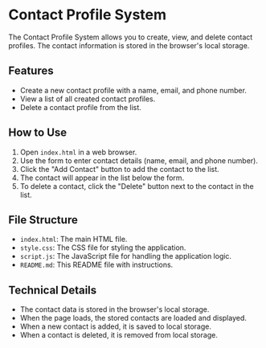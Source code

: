 # Contact Profile System

The Contact Profile System allows you to create, view, and delete contact profiles. The contact information is stored in the browser's local storage.

## Features

- Create a new contact profile with a name, email, and phone number.
- View a list of all created contact profiles.
- Delete a contact profile from the list.

## How to Use

1. Open `index.html` in a web browser.
2. Use the form to enter contact details (name, email, and phone number).
3. Click the "Add Contact" button to add the contact to the list.
4. The contact will appear in the list below the form.
5. To delete a contact, click the "Delete" button next to the contact in the list.

## File Structure

- `index.html`: The main HTML file.
- `style.css`: The CSS file for styling the application.
- `script.js`: The JavaScript file for handling the application logic.
- `README.md`: This README file with instructions.

## Technical Details

- The contact data is stored in the browser's local storage.
- When the page loads, the stored contacts are loaded and displayed.
- When a new contact is added, it is saved to local storage.
- When a contact is deleted, it is removed from local storage.
